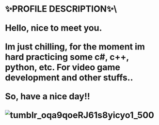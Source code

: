 <h1> ✨PROFILE DESCRIPTION✨\
    
Hello, nice to meet you.

Im just chilling, for the moment im hard practicing some c#, c++, python, etc. For video game devеlopment and other stuffs..

So, have a nice day!!
    
![tumblr_oqa9qoeRJ61s8yicyo1_500](https://github.com/rofailer/rofailer/assets/117063815/b396aa6f-9066-473a-a06e-f76c503f03be)
